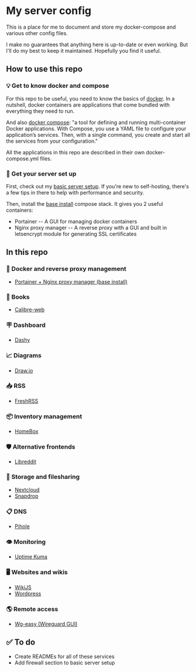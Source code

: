 # My server config

This is a place for me to document and store my docker-compose and various other config files.

I make no guarantees that anything here is up-to-date or even working. But I'll do my best to keep it maintained. Hopefully you find it useful.

## How to use this repo

### :bulb: Get to know docker and compose

For this repo to be useful, you need to know the basics of [docker](https://www.docker.com/). In a nutshell, docker containers are applications that come bundled with everything they need to run. 

And also [docker compose](https://docs.docker.com/compose/): "a tool for defining and running multi-container Docker applications. With Compose, you use a YAML file to configure your application’s services. Then, with a single command, you create and start all the services from your configuration." 

All the applications in this repo are described in their own docker-compose.yml files.

### :rocket: Get your server set up

First, check out my [basic server setup](/basic%20server%20setup). If you're new to self-hosting, there's a few tips in there to help with performance and security.

Then, install the [base install](/base%20install) compose stack. It gives you 2 useful containers:

- Portainer -- A GUI for managing docker containers
- Nginx proxy manager -- A reverse proxy with a GUI and built in letsencrypt module for generating SSL certificates



## In this repo

### :construction_worker: Docker and reverse proxy management

- [Portainer + Nginx proxy manager (base install)](/base%20install)

### :book: Books

- [Calibre-web](/calibre-web)

### :placard: Dashboard

- [Dashy](/dashy)

### :chart_with_upwards_trend: Diagrams

- [Draw.io](/draw-io)

### :inbox_tray: RSS

- [FreshRSS](/freshrss)

### :package: Inventory management

- [HomeBox](/homebox)

### :shield: Alternative frontends

- [Libreddit](/libreddit)

### :open_file_folder: Storage and filesharing

- [Nextcloud](/nextcloud)
- [Snapdrop](/snapdrop)

### :clipboard: DNS

- [Pihole](/pihole)

### :eye: Monitoring

- [Uptime Kuma](/uptime%20kuma)

### :desktop_computer: Websites and wikis

- [WikiJS](/wikijs)
- [Wordpress](/wordpress)

### :earth_americas: Remote access

- [Wg-easy (Wireguard GUI)](/wg-easy)

## :white_check_mark: To do

- Create READMEs for all of these services
- Add firewall section to basic server setup
